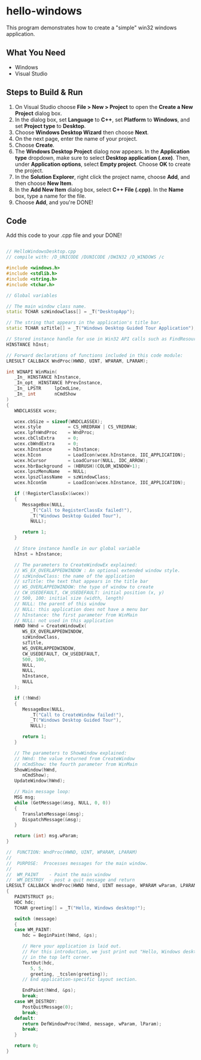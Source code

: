 # hello-windows
This program demonstrates how to create a "simple" win32 windows application.

## What You Need
* Windows
* Visual Studio

## Steps to Build & Run
1. On Visual Studio choose **File > New > Project** to open the **Create a New Project** dialog box.
2. In the dialog box, set **Language** to **C++**, set **Platform** to **Windows**, and set **Project type** to **Desktop**.
3. Choose **Windows Desktop Wizard** then choose **Next**. 
4. On the next page, enter the name of your project.
5. Choose **Create**.
6. The **Windows Desktop Project** dialog now appears. In the **Application type** dropdown, make sure to select
**Desktop application (.exe)**. Then, under **Application options**, select **Empty project**. Choose **OK** to create the project.
7. In the **Solution Explorer**, right click the project name, choose **Add**, and then choose **New Item**.
8. In the **Add New Item** dialog box, select **C++ File (.cpp)**. In the **Name** box, type a name for the file.
9. Choose **Add**, and you're DONE!

## Code
Add this code to your .cpp file and your DONE!
```c++

// HelloWindowsDesktop.cpp
// compile with: /D_UNICODE /DUNICODE /DWIN32 /D_WINDOWS /c

#include <windows.h>
#include <stdlib.h>
#include <string.h>
#include <tchar.h>

// Global variables

// The main window class name.
static TCHAR szWindowClass[] = _T("DesktopApp");

// The string that appears in the application's title bar.
static TCHAR szTitle[] = _T("Windows Desktop Guided Tour Application");

// Stored instance handle for use in Win32 API calls such as FindResource
HINSTANCE hInst;

// Forward declarations of functions included in this code module:
LRESULT CALLBACK WndProc(HWND, UINT, WPARAM, LPARAM);

int WINAPI WinMain(
   _In_ HINSTANCE hInstance,
   _In_opt_ HINSTANCE hPrevInstance,
   _In_ LPSTR     lpCmdLine,
   _In_ int       nCmdShow
)
{
   WNDCLASSEX wcex;

   wcex.cbSize = sizeof(WNDCLASSEX);
   wcex.style          = CS_HREDRAW | CS_VREDRAW;
   wcex.lpfnWndProc    = WndProc;
   wcex.cbClsExtra     = 0;
   wcex.cbWndExtra     = 0;
   wcex.hInstance      = hInstance;
   wcex.hIcon          = LoadIcon(wcex.hInstance, IDI_APPLICATION);
   wcex.hCursor        = LoadCursor(NULL, IDC_ARROW);
   wcex.hbrBackground  = (HBRUSH)(COLOR_WINDOW+1);
   wcex.lpszMenuName   = NULL;
   wcex.lpszClassName  = szWindowClass;
   wcex.hIconSm        = LoadIcon(wcex.hInstance, IDI_APPLICATION);

   if (!RegisterClassEx(&wcex))
   {
      MessageBox(NULL,
         _T("Call to RegisterClassEx failed!"),
         _T("Windows Desktop Guided Tour"),
         NULL);

      return 1;
   }

   // Store instance handle in our global variable
   hInst = hInstance;

   // The parameters to CreateWindowEx explained:
   // WS_EX_OVERLAPPEDWINDOW : An optional extended window style.
   // szWindowClass: the name of the application
   // szTitle: the text that appears in the title bar
   // WS_OVERLAPPEDWINDOW: the type of window to create
   // CW_USEDEFAULT, CW_USEDEFAULT: initial position (x, y)
   // 500, 100: initial size (width, length)
   // NULL: the parent of this window
   // NULL: this application does not have a menu bar
   // hInstance: the first parameter from WinMain
   // NULL: not used in this application
   HWND hWnd = CreateWindowEx(
      WS_EX_OVERLAPPEDWINDOW,
      szWindowClass,
      szTitle,
      WS_OVERLAPPEDWINDOW,
      CW_USEDEFAULT, CW_USEDEFAULT,
      500, 100,
      NULL,
      NULL,
      hInstance,
      NULL
   );

   if (!hWnd)
   {
      MessageBox(NULL,
         _T("Call to CreateWindow failed!"),
         _T("Windows Desktop Guided Tour"),
         NULL);

      return 1;
   }

   // The parameters to ShowWindow explained:
   // hWnd: the value returned from CreateWindow
   // nCmdShow: the fourth parameter from WinMain
   ShowWindow(hWnd,
      nCmdShow);
   UpdateWindow(hWnd);

   // Main message loop:
   MSG msg;
   while (GetMessage(&msg, NULL, 0, 0))
   {
      TranslateMessage(&msg);
      DispatchMessage(&msg);
   }

   return (int) msg.wParam;
}

//  FUNCTION: WndProc(HWND, UINT, WPARAM, LPARAM)
//
//  PURPOSE:  Processes messages for the main window.
//
//  WM_PAINT    - Paint the main window
//  WM_DESTROY  - post a quit message and return
LRESULT CALLBACK WndProc(HWND hWnd, UINT message, WPARAM wParam, LPARAM lParam)
{
   PAINTSTRUCT ps;
   HDC hdc;
   TCHAR greeting[] = _T("Hello, Windows desktop!");

   switch (message)
   {
   case WM_PAINT:
      hdc = BeginPaint(hWnd, &ps);

      // Here your application is laid out.
      // For this introduction, we just print out "Hello, Windows desktop!"
      // in the top left corner.
      TextOut(hdc,
         5, 5,
         greeting, _tcslen(greeting));
      // End application-specific layout section.

      EndPaint(hWnd, &ps);
      break;
   case WM_DESTROY:
      PostQuitMessage(0);
      break;
   default:
      return DefWindowProc(hWnd, message, wParam, lParam);
      break;
   }

   return 0;
}

```